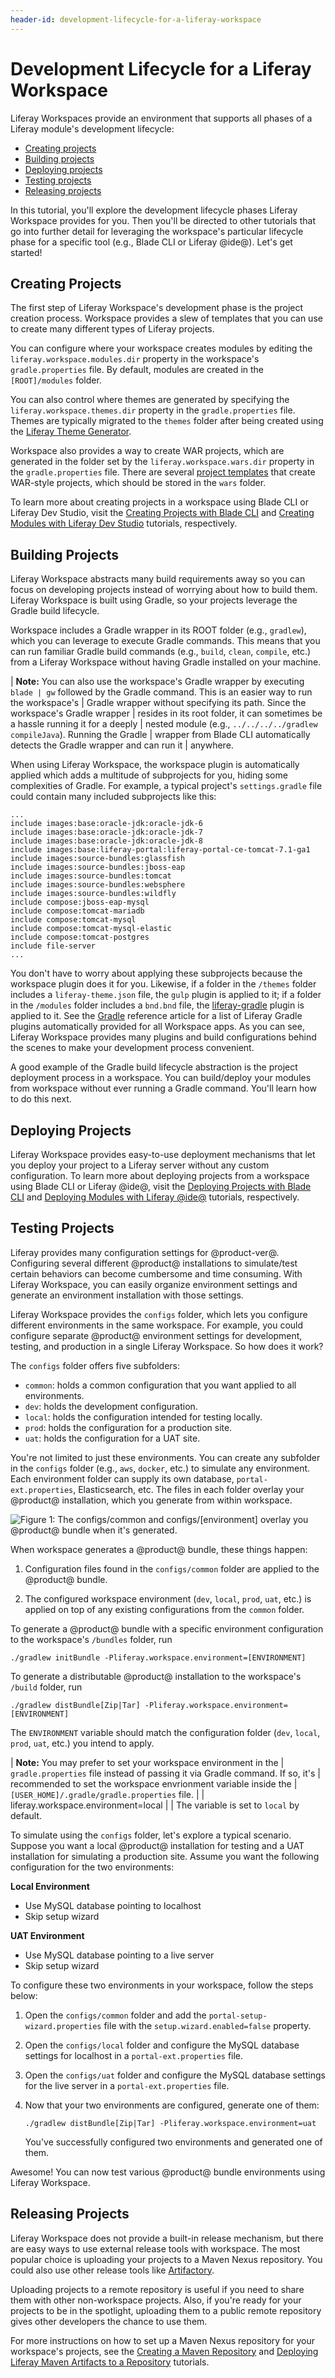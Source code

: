 ```yaml
---
header-id: development-lifecycle-for-a-liferay-workspace
---
```


# Development Lifecycle for a Liferay Workspace

Liferay Workspaces provide an environment that supports all phases of a Liferay
module's development lifecycle:

- [Creating projects](#creating-projects)
- [Building projects](#building-projects)
- [Deploying projects](#deploying-projects)
- [Testing projects](#testing-projects)
- [Releasing projects](#releasing-projects)

In this tutorial, you'll explore the development lifecycle phases Liferay
Workspace provides for you. Then you'll be directed to other tutorials that go
into further detail for leveraging the workspace's particular lifecycle phase
for a specific tool (e.g., Blade CLI or Liferay @ide@). Let's get started!

## Creating Projects

The first step of Liferay Workspace's development phase is the project creation
process. Workspace provides a slew of templates that you can use to create many
different types of Liferay projects.

You can configure where your workspace creates modules by editing the
`liferay.workspace.modules.dir` property in the workspace's `gradle.properties`
file. By default, modules are created in the `[ROOT]/modules` folder.

You can also control where themes are generated by specifying the
`liferay.workspace.themes.dir` property in the `gradle.properties` file. Themes
are typically migrated to the `themes` folder after being created using the
[Liferay Theme Generator](/docs/7-1/tutorials/-/knowledge_base/t/creating-themes).

Workspace also provides a way to create WAR projects, which are generated in the
folder set by the `liferay.workspace.wars.dir` property in the
`gradle.properties` file. There are several
[project templates](/docs/7-1/reference/-/knowledge_base/r/project-templates)
that create WAR-style projects, which should be stored in the `wars` folder.

To learn more about creating projects in a workspace using Blade CLI or Liferay
Dev Studio, visit the
[Creating Projects with Blade CLI](/docs/7-1/tutorials/-/knowledge_base/t/creating-projects-with-blade-cli)
and
[Creating Modules with Liferay Dev Studio](/docs/7-1/tutorials/-/knowledge_base/t/creating-modules-with-liferay-ide)
tutorials, respectively.

## Building Projects

Liferay Workspace abstracts many build requirements away so you can focus on
developing projects instead of worrying about how to build them. Liferay
Workspace is built using Gradle, so your projects leverage the Gradle build
lifecycle.

Workspace includes a Gradle wrapper in its ROOT folder (e.g., `gradlew`), which
you can leverage to execute Gradle commands. This means that you can run
familiar Gradle build commands (e.g., `build`, `clean`, `compile`, etc.) from a
Liferay Workspace without having Gradle installed on your machine.

| **Note:** You can also use the workspace's Gradle wrapper by executing `blade
| gw` followed by the Gradle command. This is an easier way to run the workspace's
| Gradle wrapper without specifying its path. Since the workspace's Gradle wrapper
| resides in its root folder, it can sometimes be a hassle running it for a deeply
| nested module (e.g., `../../../../gradlew compileJava`). Running the Gradle
| wrapper from Blade CLI automatically detects the Gradle wrapper and can run it
| anywhere.

When using Liferay Workspace, the workspace plugin is automatically applied
which adds a multitude of subprojects for you, hiding some complexities of
Gradle. For example, a typical project's `settings.gradle` file could contain
many included subprojects like this:

    ...
    include images:base:oracle-jdk:oracle-jdk-6
    include images:base:oracle-jdk:oracle-jdk-7
    include images:base:oracle-jdk:oracle-jdk-8
    include images:base:liferay-portal:liferay-portal-ce-tomcat-7.1-ga1
    include images:source-bundles:glassfish
    include images:source-bundles:jboss-eap
    include images:source-bundles:tomcat
    include images:source-bundles:websphere
    include images:source-bundles:wildfly
    include compose:jboss-eap-mysql
    include compose:tomcat-mariadb
    include compose:tomcat-mysql
    include compose:tomcat-mysql-elastic
    include compose:tomcat-postgres
    include file-server
    ...

You don't have to worry about applying these subprojects because the workspace
plugin does it for you. Likewise, if a folder in the `/themes` folder includes a
`liferay-theme.json` file, the `gulp` plugin is applied to it; if a folder in
the `/modules` folder includes a `bnd.bnd` file, the
[liferay-gradle](/docs/7-1/tutorials/-/knowledge_base/t/liferay-sample-projects)
plugin is applied to it. See the
[Gradle](/docs/7-1/reference/-/knowledge_base/r/gradle) reference article for a
list of Liferay Gradle plugins automatically provided for all Workspace
apps. As you can see, Liferay Workspace provides many plugins and build
configurations behind the scenes to make your development process convenient.

A good example of the Gradle build lifecycle abstraction is the project
deployment process in a workspace. You can build/deploy your modules from
workspace without ever running a Gradle command. You'll learn how to do this
next.

## Deploying Projects

Liferay Workspace provides easy-to-use deployment mechanisms that let you deploy
your project to a Liferay server without any custom configuration. To learn more
about deploying projects from a workspace using Blade CLI or Liferay @ide@,
visit the
[Deploying Projects with Blade CLI](/docs/7-1/tutorials/-/knowledge_base/t/deploying-projects-with-blade-cli)
and
[Deploying Modules with Liferay @ide@](/docs/7-1/tutorials/-/knowledge_base/t/deploying-projects-with-liferay-ide)
tutorials, respectively.

## Testing Projects

Liferay provides many configuration settings for @product-ver@. Configuring
several different @product@ installations to simulate/test certain behaviors can
become cumbersome and time consuming. With Liferay Workspace, you can easily
organize environment settings and generate an environment installation with
those settings.

Liferay Workspace provides the `configs` folder, which lets you configure
different environments in the same workspace. For example, you could configure
separate @product@ environment settings for development, testing, and production
in a single Liferay Workspace. So how does it work?

The `configs` folder offers five subfolders:

- `common`: holds a common configuration that you want applied to all
  environments.
- `dev`: holds the development configuration.
- `local`: holds the configuration intended for testing locally.
- `prod`: holds the configuration for a production site.
- `uat`: holds the configuration for a UAT site.

You're not limited to just these environments. You can create any subfolder in
the `configs` folder (e.g., `aws`, `docker`, etc.) to simulate any environment.
Each environment folder can supply its own database, `portal-ext.properties`,
Elasticsearch, etc. The files in each folder overlay your @product@
installation, which you generate from within workspace.

![Figure 1: The `configs/common` and `configs/[environment]` overlay you @product@ bundle when it's generated.](../../../images/workspace-configs.png)

When workspace generates a @product@ bundle, these things happen:

1.  Configuration files found in the `configs/common` folder are applied to the
    @product@ bundle.

2.  The configured workspace environment (`dev`, `local`, `prod`, `uat`, etc.)
    is applied on top of any existing configurations from the `common` folder.

To generate a @product@ bundle with a specific environment configuration to the
workspace's `/bundles` folder, run

    ./gradlew initBundle -Pliferay.workspace.environment=[ENVIRONMENT]

<!-- `blade server init` is not able to pass the environment param in currently.
This new feature is requested in BLADE-343. -Cody -->

To generate a distributable @product@ installation to the workspace's `/build`
folder, run

    ./gradlew distBundle[Zip|Tar] -Pliferay.workspace.environment=[ENVIRONMENT]

The `ENVIRONMENT` variable should match the configuration folder (`dev`,
`local`, `prod`, `uat`, etc.) you intend to apply.

| **Note:** You may prefer to set your workspace environment in the
| `gradle.properties` file instead of passing it via Gradle command. If so, it's
| recommended to set the workspace envrionment variable inside the
| `[USER_HOME]/.gradle/gradle.properties` file.
| 
|     liferay.workspace.environment=local
| 
| The variable is set to `local` by default.

To simulate using the `configs` folder, let's explore a typical scenario.
Suppose you want a local @product@ installation for testing and a UAT
installation for simulating a production site. Assume you want the following
configuration for the two environments:

**Local Environment**

- Use MySQL database pointing to localhost
- Skip setup wizard

**UAT Environment**

- Use MySQL database pointing to a live server
- Skip setup wizard

To configure these two environments in your workspace, follow the steps below:

1.  Open the `configs/common` folder and add the
    `portal-setup-wizard.properties` file with the `setup.wizard.enabled=false`
    property.
2.  Open the `configs/local` folder and configure the MySQL database settings
    for localhost in a `portal-ext.properties` file.
3.  Open the `configs/uat` folder and configure the MySQL database settings for
    the live server in a `portal-ext.properties` file.

4.  Now that your two environments are configured, generate one of them:

        ./gradlew distBundle[Zip|Tar] -Pliferay.workspace.environment=uat

    You've successfully configured two environments and generated one of them.

Awesome! You can now test various @product@ bundle environments using Liferay
Workspace.

## Releasing Projects

Liferay Workspace does not provide a built-in release mechanism, but there are
easy ways to use external release tools with workspace. The most popular choice
is uploading your projects to a Maven Nexus repository. You could also use other
release tools like [Artifactory](https://www.jfrog.com/artifactory/).

Uploading projects to a remote repository is useful if you need to share them
with other non-workspace projects. Also, if you're ready for your projects to be
in the spotlight, uploading them to a public remote repository gives other
developers the chance to use them.

For more instructions on how to set up a Maven Nexus repository for your
workspace's projects, see the
[Creating a Maven Repository](/docs/7-1/tutorials/-/knowledge_base/t/creating-a-maven-repository)
and
[Deploying Liferay Maven Artifacts to a Repository](/docs/7-1/tutorials/-/knowledge_base/t/deploying-liferay-maven-artifacts-to-a-repository)
tutorials.
